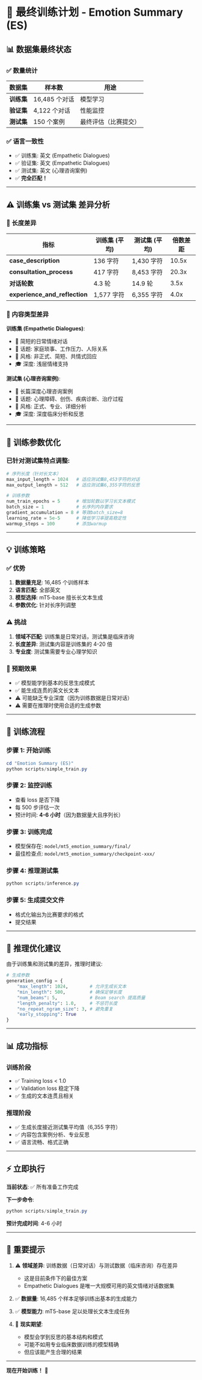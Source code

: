 # 🎯 最终训练计划 - Emotion Summary (ES)

## 📊 数据集最终状态

### ✅ 数量统计
| 数据集 | 样本数 | 用途 |
|--------|--------|------|
| **训练集** | 16,485 个对话 | 模型学习 |
| **验证集** | 4,122 个对话 | 性能监控 |
| **测试集** | 150 个案例 | 最终评估（比赛提交）|

### ✅ 语言一致性
- ✅ 训练集: 英文 (Empathetic Dialogues)
- ✅ 验证集: 英文 (Empathetic Dialogues)
- ✅ 测试集: 英文 (心理咨询案例)
- ✅ **完全匹配！**

---

## ⚠️ 训练集 vs 测试集 差异分析

### 📏 长度差异

| 指标 | 训练集 (平均) | 测试集 (平均) | 倍数差距 |
|------|--------------|--------------|---------|
| **case_description** | 136 字符 | 1,430 字符 | 10.5x |
| **consultation_process** | 417 字符 | 8,453 字符 | 20.3x |
| **对话轮数** | 4.3 轮 | 14.9 轮 | 3.5x |
| **experience_and_reflection** | 1,577 字符 | 6,355 字符 | 4.0x |

### 🎯 内容类型差异

**训练集 (Empathetic Dialogues)**:
- 📝 简短的日常情绪对话
- 💬 话题: 家庭琐事、工作压力、人际关系
- 📖 风格: 非正式、简短、共情式回应
- 🎓 深度: 浅层情绪支持

**测试集 (心理咨询案例)**:
- 📝 长篇深度心理咨询案例
- 💬 话题: 心理障碍、创伤、疾病诊断、治疗过程
- 📖 风格: 正式、专业、详细分析
- 🎓 深度: 深度临床分析和反思

---

## 🔧 训练参数优化

### 已针对测试集特点调整:

```python
# 序列长度（针对长文本）
max_input_length = 1024   # 适应测试集8,453字符的对话
max_output_length = 512   # 适应测试集6,355字符的反思

# 训练参数
num_train_epochs = 5      # 增加轮数以学习长文本模式
batch_size = 1            # 长序列内存要求
gradient_accumulation = 8 # 等效batch_size=8
learning_rate = 5e-5      # 降低学习率提高稳定性
warmup_steps = 100        # 添加warmup
```

---

## 💡 训练策略

### ✅ 优势
1. **数据量充足**: 16,485 个训练样本
2. **语言匹配**: 全部英文
3. **模型选择**: mT5-base 擅长长文本生成
4. **参数优化**: 针对长序列调整

### ⚠️ 挑战
1. **领域不匹配**: 训练集是日常对话，测试集是临床咨询
2. **长度差异**: 测试集内容是训练集的 4-20 倍
3. **专业度**: 测试集需要专业心理学知识

### 🎯 预期效果
- ✅ 模型能学到基本的反思生成模式
- ✅ 能生成连贯的英文长文本
- ⚠️ 可能缺乏专业深度（因为训练数据是日常对话）
- ⚠️ 需要在推理时使用合适的生成参数

---

## 📝 训练流程

### 步骤 1: 开始训练
```powershell
cd "Emotion Summary (ES)"
python scripts/simple_train.py
```

### 步骤 2: 监控训练
- 查看 loss 是否下降
- 每 500 步评估一次
- 预计时间: **4-6 小时**（因为数据量大且序列长）

### 步骤 3: 训练完成
- 模型保存在: `model/mt5_emotion_summary/final/`
- 最佳检查点: `model/mt5_emotion_summary/checkpoint-xxx/`

### 步骤 4: 推理测试集
```powershell
python scripts/inference.py
```

### 步骤 5: 生成提交文件
- 格式化输出为比赛要求的格式
- 提交结果

---

## 🚀 推理优化建议

由于训练集和测试集的差异，推理时建议:

```python
# 生成参数
generation_config = {
    "max_length": 1024,        # 允许生成长文本
    "min_length": 500,         # 确保足够长度
    "num_beams": 5,            # Beam search 提高质量
    "length_penalty": 1.0,     # 不惩罚长度
    "no_repeat_ngram_size": 3, # 避免重复
    "early_stopping": True
}
```

---

## 📊 成功指标

### 训练阶段
- ✅ Training loss < 1.0
- ✅ Validation loss 稳定下降
- ✅ 生成的文本连贯且相关

### 推理阶段
- ✅ 生成长度接近测试集平均值（6,355 字符）
- ✅ 内容包含案例分析、专业反思
- ✅ 语言流畅、格式正确

---

## ⚡ 立即执行

**当前状态**: ✅ 所有准备工作完成

**下一步命令**:
```powershell
python scripts/simple_train.py
```

**预计完成时间**: 4-6 小时

---

## 📌 重要提示

1. ⚠️ **领域差异**: 训练数据（日常对话）与测试数据（临床咨询）存在差异
   - 这是目前条件下的最佳方案
   - Empathetic Dialogues 是唯一大规模可用的英文情绪对话数据集
   
2. ✅ **数据量**: 16,485 个样本足够训练出基本的生成能力

3. ✅ **模型能力**: mT5-base 足以处理长文本生成任务

4. 🎯 **现实期望**: 
   - 模型会学到反思的基本结构和模式
   - 可能不如用专业临床数据训练的模型精确
   - 但应该能产生合理的结果

---

**现在开始训练！** 🚀

